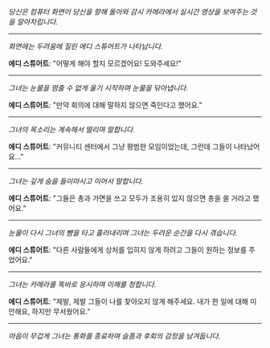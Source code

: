 _당신은 컴퓨터 화면이 당신을 향해 돌아와 감시 카메라에서 실시간 영상을 보여주는 것을 알아차립니다._

---

_화면에는 두려움에 질린 에디 스튜어트가 나타납니다._

**에디 스튜어트**: "어떻게 해야 할지 모르겠어요! 도와주세요!"

---

_그녀는 눈물을 멈출 수 없게 울기 시작하며 눈물을 닦아냅니다._

**에디 스튜어트**: "만약 회의에 대해 말하지 않으면 죽인다고 했어요."

---

_그녀의 목소리는 계속해서 떨리며 말합니다._

**에디 스튜어트**: "커뮤니티 센터에서 그냥 평범한 모임이었는데, 그런데 그들이 나타났어요..."

---

_그녀는 깊게 숨을 들이마시고 이어서 말합니다._

**에디 스튜어트**: "그들은 총과 가면을 쓰고 모두가 조용히 있지 않으면 총을 쏠 거라고 했어요."

---

_눈물이 다시 그녀의 뺨을 타고 흘러내리며 그녀는 두려운 순간을 다시 겪습니다._

**에디 스튜어트**: "다른 사람들에게 상처를 입히지 않게 하려고 그들이 원하는 정보를 주었어요."

---

_그녀는 카메라를 똑바로 응시하며 이해를 청합니다._

**에디 스튜어트**: "제발, 제발 그들이 나를 찾아오지 않게 해주세요. 내가 한 일에 대해 미안해요, 하지만 무서웠어요."

---

_마음이 무겁게 그녀는 통화를 종료하며 슬픔과 후회의 감정을 남겨둡니다._
